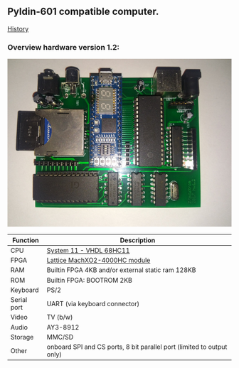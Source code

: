 ## Pyldin-601 compatible computer.

[History](docs/HISTORY.md)

### Overview hardware version 1.2:

![board version 1.2](docs/hw1.2.jpg)

 Function | Description 
----|----
CPU | [System 11 - VHDL 68HC11](http://members.optusnet.com.au/jekent/system11/)
FPGA| [Lattice MachXO2-4000HC module](http://www.stepfpga.com)
RAM | Builtin FPGA 4KB and/or external static ram 128KB
ROM | Builtin FPGA: BOOTROM 2KB
Keyboard | PS/2
Serial port | UART (via keyboard connector)
Video | TV (b/w)
Audio | AY3-8912
Storage | MMC/SD
Other | onboard SPI and CS ports, 8 bit parallel port (limited to output only)

